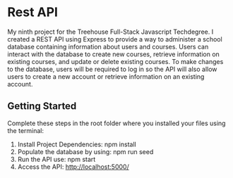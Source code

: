 # Rest API
My ninth project for the Treehouse Full-Stack Javascript Techdegree. I created a REST API using Express to provide a way to administer a school database containing information about users and courses. Users can interact with the database to create new courses, retrieve information on existing courses, and update or delete existing courses. To make changes to the database, users will be required to log in so the API will also allow users to create a new account or retrieve information on an existing account.

## Getting Started
Complete these steps in the root folder where you installed your files using the terminal:
1. Install Project Dependencies: npm install
2. Populate the database by using: npm run seed
3. Run the API use: npm start
4. Access the API: [http://localhost:5000/](http://localhost:5000/)
